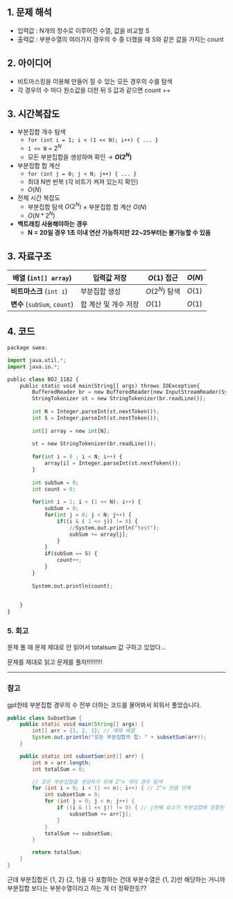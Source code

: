 ## 1. 문제 해석

- 입력값 : N개의 정수로 이루어진 수열, 값을 비교할 S
- 출력값 : 부분수열의 여러가지 경우의 수 중 더했을 때 S와 같은 값을 가지는 count

## 2. 아이디어

- 비트마스킹을 이용해 만들어 질 수 있는 모든 경우의 수를 탐색
- 각 경우의 수 마다 원소값을 더한 뒤 S 값과 같으면 count ++

## 3. 시간복잡도

- 부분집합 개수 탐색
    - `for (int i = 1; i < (1 << N); i++) { ... }`
    - `1 << N` = $2^N$
    - 모든 부분집합을 생성하며 확인 → **$O(2^N)$**
- 부분집합 합 계산
    - `for (int j = 0; j < N; j++) { ... }`
    - 최대 N번 반복 (각 비트가 켜져 있는지 확인)
    - $O(N)$
- 전체 시간 복잡도
    - 부분집합 탐색 $O(2^N)$ × 부분집합 합 계산 $O(N)$
    - $O( N * 2^N)$
- **백트래킹 사용해야하는 경우**
    - **N = 20일 경우 1초 이내 연산 가능하지만 22~25부터는 불가능할 수 있음**

## 3. 자료구조

| **배열** (`int[] array`) | 입력값 저장 | $O(1)$ 접근 | $O(N)$ |
| --- | --- | --- | --- |
| **비트마스크** (`int i`) | 부분집합 생성 | $O(2^N)$ 탐색 | $O(1)$ |
| **변수** (`subSum`, `count`) | 합 계산 및 개수 저장 | $O(1)$ | $O(1)$ |

## 4. 코드

```python
package swea;

import java.util.*;
import java.io.*;

public class BOJ_1182 {
	public static void main(String[] args) throws IOException{
		BufferedReader br = new BufferedReader(new InputStreamReader(System.in));
		StringTokenizer st = new StringTokenizer(br.readLine());
		
		int N = Integer.parseInt(st.nextToken());
		int S = Integer.parseInt(st.nextToken());
		
		int[] array = new int[N];
		
		st = new StringTokenizer(br.readLine());
		
		for(int i = 0 ; i < N; i++) {
			array[i] = Integer.parseInt(st.nextToken());
		}
		
		int subSum = 0;
		int count = 0;
		
		for(int i = 1; i < (1 << N); i++) {
			subSum = 0;
			for(int j = 0; j < N; j++) {
				if((i & ( 1 << j)) != 0) {
					//System.out.println("test");
					subSum += array[j];
				}
			}
			if(subSum == S) {
				count++;
			}
		}
		
		System.out.println(count);
		
		
	}
}

```

### 5. 회고

문제 풀 때 문제 제대로 안 읽어서 totalsum 값 구하고 있었다…

문제를 제대로 읽고 문제를 풀자!!!!!!!!!

---

### 참고

gpt한테 부분집합 경우의 수 전부 더하는 코드를 물어봐서 외워서 풀었습니다.

```java
public class SubsetSum {
    public static void main(String[] args) {
        int[] arr = {1, 2, 3}; // 예제 배열
        System.out.println("모든 부분집합의 합: " + subsetSum(arr));
    }

    public static int subsetSum(int[] arr) {
        int n = arr.length;
        int totalSum = 0;

        // 모든 부분집합을 생성하기 위해 2^n 개의 경우 탐색
        for (int i = 0; i < (1 << n); i++) { // 2^n 만큼 반복
            int subsetSum = 0;
            for (int j = 0; j < n; j++) {
                if ((i & (1 << j)) != 0) { // j번째 요소가 부분집합에 포함된 경우
                    subsetSum += arr[j];
                }
            }
            totalSum += subsetSum;
        }

        return totalSum;
    }
}
```

근데 부분집합은 {1, 2} {2, 1}을 다 포함하는 건데 부분수열은 {1, 2}만 해당하는 거니까 부분집합 보다는 부분수열이라고 하는 게 더 정확한듯??
